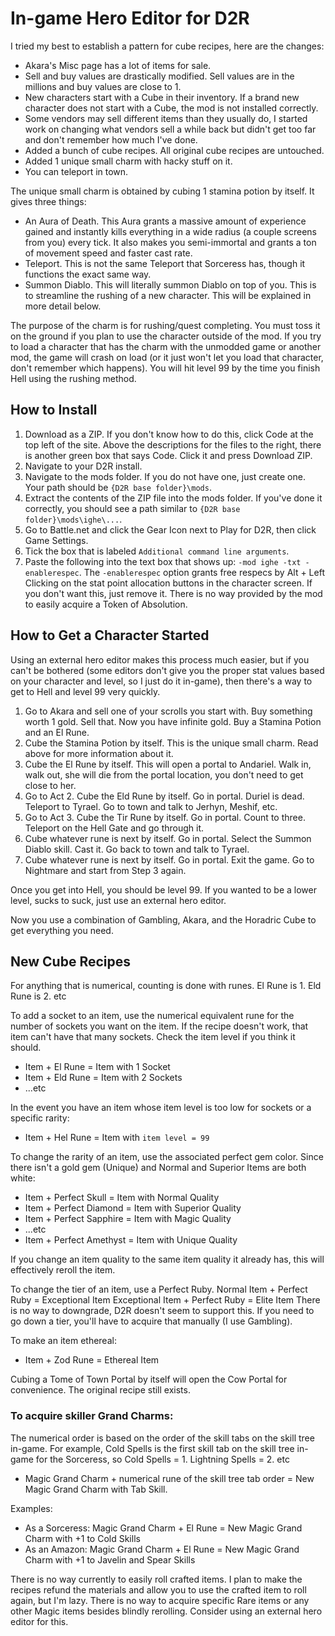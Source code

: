 # In-game Hero Editor for D2R

I tried my best to establish a pattern for cube recipes, here are the changes:
- Akara's Misc page has a lot of items for sale.
- Sell and buy values are drastically modified. Sell values are in the millions and buy values are close to 1.
- New characters start with a Cube in their inventory. If a brand new character does not start with a Cube, the mod is not installed correctly.
- Some vendors may sell different items than they usually do, I started work on changing what vendors sell a while back but didn't get too far and don't remember how much I've done.
- Added a bunch of cube recipes. All original cube recipes are untouched.
- Added 1 unique small charm with hacky stuff on it.
- You can teleport in town.

The unique small charm is obtained by cubing 1 stamina potion by itself. It gives three things:
- An Aura of Death. This Aura grants a massive amount of experience gained and instantly kills everything in a wide radius (a couple screens from you) every tick. It also makes you semi-immortal and grants a ton of movement speed and faster cast rate.
- Teleport. This is not the same Teleport that Sorceress has, though it functions the exact same way.
- Summon Diablo. This will literally summon Diablo on top of you. This is to streamline the rushing of a new character. This will be explained in more detail below.

The purpose of the charm is for rushing/quest completing. You must toss it on the ground if you plan to use the character outside of the mod. If you try to load a character that has the charm with the unmodded game or another mod, the game will crash on load (or it just won't let you load that character, don't remember which happens). You will hit level 99 by the time you finish Hell using the rushing method.

## How to Install
1. Download as a ZIP. If you don't know how to do this, click Code at the top left of the site. Above the descriptions for the files to the right, there is another green box that says Code. Click it and press Download ZIP.
2. Navigate to your D2R install.
3. Navigate to the mods folder. If you do not have one, just create one. Your path should be `{D2R base folder}\mods`.
4. Extract the contents of the ZIP file into the mods folder. If you've done it correctly, you should see a path similar to `{D2R base folder}\mods\ighe\...`.
5. Go to Battle.net and click the Gear Icon next to Play for D2R, then click Game Settings.
6. Tick the box that is labeled `Additional command line arguments`.
7. Paste the following into the text box that shows up: `-mod ighe -txt -enablerespec`. The `-enablerespec` option grants free respecs by Alt + Left Clicking on the stat point allocation buttons in the character screen. If you don't want this, just remove it. There is no way provided by the mod to easily acquire a Token of Absolution.

## How to Get a Character Started

Using an external hero editor makes this process much easier, but if you can't be bothered (some editors don't give you the proper stat values based on your character and level, so I just do it in-game), then there's a way to get to Hell and level 99 very quickly.
1. Go to Akara and sell one of your scrolls you start with. Buy something worth 1 gold. Sell that. Now you have infinite gold. Buy a Stamina Potion and an El Rune.
2. Cube the Stamina Potion by itself. This is the unique small charm. Read above for more information about it.
3. Cube the El Rune by itself. This will open a portal to Andariel. Walk in, walk out, she will die from the portal location, you don't need to get close to her.
4. Go to Act 2. Cube the Eld Rune by itself. Go in portal. Duriel is dead. Teleport to Tyrael. Go to town and talk to Jerhyn, Meshif, etc.
5. Go to Act 3. Cube the Tir Rune by itself. Go in portal. Count to three. Teleport on the Hell Gate and go through it.
6. Cube whatever rune is next by itself. Go in portal. Select the Summon Diablo skill. Cast it. Go back to town and talk to Tyrael.
7. Cube whatever rune is next by itself. Go in portal. Exit the game. Go to Nightmare and start from Step 3 again.

Once you get into Hell, you should be level 99. If you wanted to be a lower level, sucks to suck, just use an external hero editor.

Now you use a combination of Gambling, Akara, and the Horadric Cube to get everything you need.

## New Cube Recipes

For anything that is numerical, counting is done with runes. El Rune is 1. Eld Rune is 2. etc

To add a socket to an item, use the numerical equivalent rune for the number of sockets you want on the item. If the recipe doesn't work, that item can't have that many sockets. Check the item level if you think it should.
- Item + El Rune = Item with 1 Socket
- Item + Eld Rune = Item with 2 Sockets
- ...etc

In the event you have an item whose item level is too low for sockets or a specific rarity:
- Item + Hel Rune = Item with `item level = 99`

To change the rarity of an item, use the associated perfect gem color. Since there isn't a gold gem (Unique) and Normal and Superior Items are both white:
- Item + Perfect Skull = Item with Normal Quality
- Item + Perfect Diamond = Item with Superior Quality
- Item + Perfect Sapphire = Item with Magic Quality
- ...etc
- Item + Perfect Amethyst = Item with Unique Quality

If you change an item quality to the same item quality it already has, this will effectively reroll the item.

To change the tier of an item, use a Perfect Ruby.
Normal Item + Perfect Ruby = Exceptional Item
Exceptional Item + Perfect Ruby = Elite Item
There is no way to downgrade, D2R doesn't seem to support this. If you need to go down a tier, you'll have to acquire that manually (I use Gambling).

To make an item ethereal:
- Item + Zod Rune = Ethereal Item

Cubing a Tome of Town Portal by itself will open the Cow Portal for convenience. The original recipe still exists.

### To acquire skiller Grand Charms:

The numerical order is based on the order of the skill tabs on the skill tree in-game. For example, Cold Spells is the first skill tab on the skill tree in-game for the Sorceress, so Cold Spells = 1. Lightning Spells = 2. etc
- Magic Grand Charm + numerical rune of the skill tree tab order = New Magic Grand Charm with Tab Skill.

Examples:
- As a Sorceress: Magic Grand Charm + El Rune = New Magic Grand Charm with +1 to Cold Skills
- As an Amazon: Magic Grand Charm + El Rune = New Magic Grand Charm with +1 to Javelin and Spear Skills

There is no way currently to easily roll crafted items. I plan to make the recipes refund the materials and allow you to use the crafted item to roll again, but I'm lazy.
There is no way to acquire specific Rare items or any other Magic items besides blindly rerolling. Consider using an external hero editor for this.
